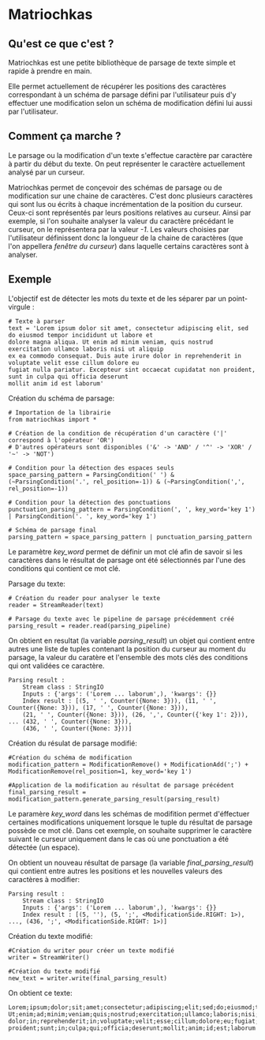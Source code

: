 ﻿Matriochkas
===========

Qu'est ce que c'est ?
--------------------

Matriochkas est une petite bibliothèque de parsage de texte simple et rapide à prendre en main.

Elle permet actuellement de récupérer les positions des caractères correspondant à un schéma de parsage défini par l'utilisateur puis d'y effectuer une modification selon un schéma de modification défini lui aussi par l'utilisateur.

Comment ça marche ?
-------------------

Le parsage ou la modification d'un texte s'effectue caractère par caractère à partir du début du texte. On peut représenter le caractère actuellement analysé par un curseur. 

Matriochkas permet de conçevoir des schémas de parsage ou de modification sur une chaine de caractères. C'est donc plusieurs caractères qui sont lus ou écrits à chaque incrémentation de la position du curseur. Ceux-ci sont représentés par leurs positions relatives au curseur. Ainsi par exemple, si l'on souhaite analyser la valeur du caractère précédant le curseur, on le représentera par la valeur *-1*. Les valeurs choisies par l'utilisateur définissent donc la longueur de la chaine de caractères (que l'on appellera *fenêtre du curseur*) dans laquelle certains caractères sont à analyser.  

Exemple
-------

L'objectif est de détecter les mots du texte et de les séparer par un point-virgule :

    # Texte à parser
    text = 'Lorem ipsum dolor sit amet, consectetur adipiscing elit, sed do eiusmod tempor incididunt ut labore et
    dolore magna aliqua. Ut enim ad minim veniam, quis nostrud exercitation ullamco laboris nisi ut aliquip
    ex ea commodo consequat. Duis aute irure dolor in reprehenderit in voluptate velit esse cillum dolore eu
    fugiat nulla pariatur. Excepteur sint occaecat cupidatat non proident, sunt in culpa qui officia deserunt
    mollit anim id est laborum'
    
Création du schéma de parsage:
    
    # Importation de la librairie
    from matriochkas import *
    
    # Création de la condition de récupération d'un caractère ('|' correspond à l'opérateur 'OR')
    # D'autres opérateurs sont disponibles ('&' -> 'AND' / '^' -> 'XOR' / '~' -> 'NOT')

    # Condition pour la détection des espaces seuls
    space_parsing_pattern = ParsingCondition(' ') & (~ParsingCondition('.', rel_position=-1)) & (~ParsingCondition(',', rel_position=-1))

    # Condition pour la détection des ponctuations
    punctuation_parsing_pattern = ParsingCondition(', ', key_word='key 1') | ParsingCondition('. ', key_word='key 1')

    # Schéma de parsage final
    parsing_pattern = space_parsing_pattern | punctuation_parsing_pattern
    
Le paramètre *key_word* permet de définir un mot clé afin de savoir si les caractères dans le résultat de parsage ont été sélectionnés par l'une des conditions qui contient ce mot clé.

Parsage du texte:

    # Création du reader pour analyser le texte
    reader = StreamReader(text)

    # Parsage du texte avec le pipeline de parsage précédemment créé
    parsing_result = reader.read(parsing_pipeline)
    
On obtient en resultat (la variable *parsing_result*) un objet qui contient entre autres une liste de tuples contenant la position du curseur au moment du parsage, la valeur du caratère et l'ensemble des mots clés des conditions qui ont validées ce caractère.

    Parsing result :
        Stream class : StringIO
        Inputs : {'args': ('Lorem ... laborum',), 'kwargs': {}}
        Index result : [(5, ' ', Counter({None: 3})), (11, ' ', Counter({None: 3})), (17, ' ', Counter({None: 3})), 
        (21, ' ', Counter({None: 3})), (26, ',', Counter({'key 1': 2})), ... (432, ' ', Counter({None: 3})), 
        (436, ' ', Counter({None: 3}))]
        
Création du résulat de parsage modifié:

    #Création du schéma de modification
    modification_pattern = ModificationRemove() + ModificationAdd(';') + ModificationRemove(rel_position=1, key_word='key 1')

    #Application de la modification au résultat de parsage précédent
    final_parsing_result = modification_pattern.generate_parsing_result(parsing_result)

Le paramère *key_word* dans les schémas de modifition permet d'éffectuer certaines modifications uniquement lorsque le tuple du résultat de parsage possède ce mot clé. Dans cet exemple, on souhaite supprimer le caractère suivant le curseur uniquement dans le cas où une ponctuation a été détectée (un espace).

On obtient un nouveau résultat de parsage (la variable *final_parsing_result*) qui contient entre autres les positions et les nouvelles valeurs des caractères à modifier:

    Parsing result :
        Stream class : StringIO
        Inputs : {'args': ('Lorem ... laborum',), 'kwargs': {}}
        Index result : [(5, ''), (5, ';', <ModificationSide.RIGHT: 1>), ..., (436, ';', <ModificationSide.RIGHT: 1>)]
        
Création du texte modifié:

    #Création du writer pour créer un texte modifié
    writer = StreamWriter()
    
    #Création du texte modifié
    new_text = writer.write(final_parsing_result)
    
On obtient ce texte:

    Lorem;ipsum;dolor;sit;amet;consectetur;adipiscing;elit;sed;do;eiusmod;tempor;incididunt;ut;labore;et;dolore;magna;aliqua;
    Ut;enim;ad;minim;veniam;quis;nostrud;exercitation;ullamco;laboris;nisi;ut;aliquip;ex;ea;commodo;consequat;Duis;aute;irure;
    dolor;in;reprehenderit;in;voluptate;velit;esse;cillum;dolore;eu;fugiat;nulla;pariatur;Excepteur;sint;occaecat;cupidatat;non;
    proident;sunt;in;culpa;qui;officia;deserunt;mollit;anim;id;est;laborum
